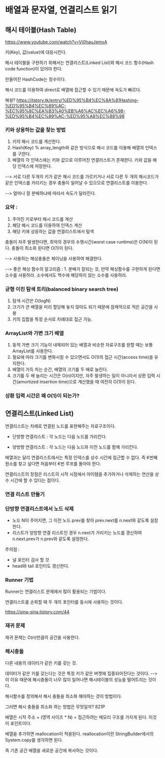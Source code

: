 # 배열과 문자열, 연결리스트 읽기

## 해시 테이블(Hash Table)

https://www.youtube.com/watch?v=Vi0hauJemxA


키(Key), 값(value)에 대응시킨다.

해시 테이블을 구현하기 위해서는 연결리스트(Linked List)와 해시 코드 함수(Hash code function)이 있어야 한다.

만들어진 HashCode는 정수이다.

해시 코드를 이용하여 direct로 배열에 접근할 수 있기 때문에 속도가 빠르다.

해슁? https://itstory.tk/entry/%ED%95%B4%EC%8A%81Hashing-%ED%95%B4%EC%89%AC-%EC%95%8C%EA%B3%A0%EB%A6%AC%EC%A6%98-%ED%95%B4%EC%89%AC-%ED%95%A8%EC%88%98

###  키와 상응하는 값을 찾는 방법

1. 키의 해시 코드를 계산한다. 
2. Hash(Key) % array_length와 같은 방식으로 해시 코드를 이용해 배열의 인덱스를 구한다. 
3. 배열의 각 인덱스에는 키와 값으로 이루어진 연결리스트가 존재한다. 키와 값을 해당 인덱스에 저장한다.

--> 서로 다른 두개의 키가 같은 해시 코드를 가르키거나 서로 다른 두 개의 해시코드가 같은 인덱스를 카리키는 경우 충돌이 일어날 수 있으므로 연결리스트를 이용한다.

--> 얼마나 잘 분배하냐에 따라서 속도가 달라진다.
### 요약 : 
1. 주어진 키로부터 해시 코드를 계산
2. 해당 해시 코드를 이용하여 인덱스 계산
3. 해당 키에 상응하는 값을 연결리스트에서 탐색

충돌이 자주 발생한다면, 최악의 경우의 수행시간(worst case runtime)은 O(N)이 된다. 충돌이 최소화 된다면 O(1)이 된다.

--> 사용하는 해싱충돌은 체이닝을 사용하여 해결한다.

--> 좋은 해싱 함수의 알고리즘 : 1. 분배가 잘되는 것, 만약 해싱함수를 구현하게 된다면 소수를 사용하라. 소수에서도 멱수에 해당하지 않는 소수를 사용하라.


### 균형 이진 탐색 트리(balanced binary search tree)
1. 탐색 시간은 O(logN)
2. 크기가 큰 배열을 미리 할당해 놓지 않아도 되기 때문에 잠재적으로 적은 공간을 사용
3. 키의 집합을 특정 순서로 차례대로 접근 가능.

### ArrayList와 가변 크기 배열

1. 동적 가변 크기 기능이 내제되어 있는 배열과 비슷한 자료구조를 원할 때는 보통 ArrayList를 사용한다.
2. 필요에 따라 크기를 변화시킬 수 있으면서도 O(1)의 접근 시간(access time)을 유지한다.
3. 배열이 가득 차는 순간, 배열의 크기를 두 배로 늘린다.
4. 크기를 두 배 늘리는 시간은 O(n)이지만, 자주 발생하는 일이 아니라서 상환 입력 시간(amortized insertion time)으로 계산했을 때 여전히 O(1)이 된다.

### 상환 입력 시간은 왜 O(1)이 되는가?

## 연결리스트(Linked List)

연결리스트는 차례로 연결된 노드를 표현해주는 자료구조이다.

- 단방향 연결리스트 : 각 노드는 다음 노드를 가리킨다.

- 양방향 연결리스트 : 각 노드는 다음 노드와 이전 노드를 함께 가리킨다.

배열과는 달리 연결리스트에서는 특정 인덱스를 상수 시간에 접근할 수 없다. 즉 K번째 원소를 찾고 싶다면 처음부터 K번 루프를 돌아야 한다.

연결리스트의 장점은 리스트의 시작 시점에서 아이템을 추가하거나 삭제하는 연산을 상수 시간에 할 수 있다는 점이다. 

### 연결 리스트 만들기
### 단방향 연결리스트에서 노드 삭제
- 노드 N이 주어지면, 그 이전 노드 prev를 찾아 prev.next를 n.next와 같도록 설정한다.
-  리스트가 양방향 연결 리스트인 경우 n.next가 가리키는 노드를 갱신하여 n.next.prev가 n.prev와 같도록 설정한다.
 
 주의점 : 
 - 널 포인터 검사 할 것
 - head와 tail 포인터도 갱신한다.


### Runner 기법
Runner는 연결리스트 문제에서 많이 활용되는 기법이다.

연결리스트를 순회할 때 두 개의 포인터를 동시에 사용하는 것이다.

https://sina-sina.tistory.com/44

### 재귀 문제
재귀 문제는 O(n)만큼의 공간을 사용한다.
  
### 해시충돌
다른 내용의 데이터가 같은 키를 갖는 것.

데이터가 같은 키를 갖는다는 것은 특정 키가 같은 버켓에 집중되어진다는 것이다. --> 이 이유 때문에 해시충돌이 너무 많이 일어나면 해시테이블의 성능을 떨어트리는 것이다.

해시함수를 정의해서 해시 충돌을 최소화 해야하는 것이 방법이다.

그러면 해시 충돌을 최소화 하는 방법은 무엇일까? 821P

배열은 시작 주소 + (영역 사이즈 * N) = 접근하려는 메모리 구조를 가지게 된다. 이것이 포인트이다.

배열을 추가하면 reallocation이 적용된다. reallocation이란 StringBuilder에서의 System.copy를 생각하면 된다.

즉 기존 공간 배열을 새로운 공간에 복사하는 것이다.
